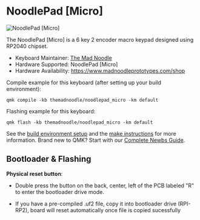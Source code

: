 # NoodlePad [Micro]

![NoodlePad [Micro]](https://i.imgur.com/uRmVt3ah.jpg)

The NoodlePad [Micro] is a 6 key 2 encoder macro keypad designed using RP2040 chipset.

* Keyboard Maintainer: [The Mad Noodle](https://github.com/The-Mad-Noodle)
* Hardware Supported: NoodlePad [Micro]
* Hardware Availability: https://www.madnoodleprototypes.com/shop

Compile example for this keyboard (after setting up your build environment):

    qmk compile -kb themadnoodle/noodlepad_micro -km default

Flashing example for this keyboard:

    qmk flash -kb themadnoodle/noodlepad_micro -km default

See the [build environment setup](https://docs.qmk.fm/#/getting_started_build_tools) and the [make instructions](https://docs.qmk.fm/#/getting_started_make_guide) for more information. Brand new to QMK? Start with our [Complete Newbs Guide](https://docs.qmk.fm/#/newbs).

## Bootloader & Flashing


**Physical reset button**: 

* Double press the button on the back, center, left of the PCB labeled "R" to enter the bootloader drive mode.

* If you have a pre-compiled .uf2 file, copy it into bootloader drive (RPI-RP2), board will reset automatically once file is copied sucessfully